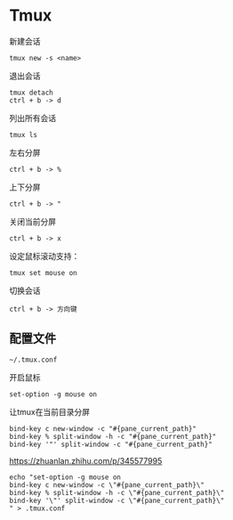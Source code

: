 # Tmux

新建会话
```shell
tmux new -s <name>
```

退出会话
```shell
tmux detach
ctrl + b -> d
```

列出所有会话
 ```shell
 tmux ls
```

左右分屏
```shell
ctrl + b -> %
```

上下分屏
```shell
ctrl + b -> "
```

关闭当前分屏
```shell
ctrl + b -> x
```

设定鼠标滚动支持：
```shell
tmux set mouse on
```


切换会话
```shell
ctrl + b -> 方向键
```


## 配置文件

`~/.tmux.conf`

开启鼠标
```text
set-option -g mouse on
```

让tmux在当前目录分屏
```text
bind-key c new-window -c "#{pane_current_path}"
bind-key % split-window -h -c "#{pane_current_path}"
bind-key '"' split-window -c "#{pane_current_path}"
```

https://zhuanlan.zhihu.com/p/345577995

```shell
echo "set-option -g mouse on
bind-key c new-window -c \"#{pane_current_path}\"
bind-key % split-window -h -c \"#{pane_current_path}\"
bind-key '\"' split-window -c \"#{pane_current_path}\"
" > .tmux.conf
```